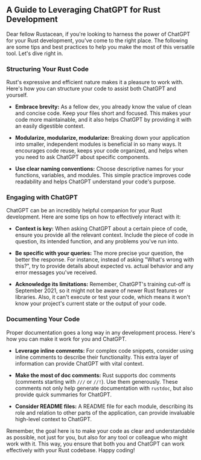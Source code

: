 ## A Guide to Leveraging ChatGPT for Rust Development

Dear fellow Rustacean, if you're looking to harness the power of ChatGPT for your Rust development, you've come to the right place. The following are some tips and best practices to help you make the most of this versatile tool. Let's dive right in.

### Structuring Your Rust Code

Rust's expressive and efficient nature makes it a pleasure to work with. Here's how you can structure your code to assist both ChatGPT and yourself.

- **Embrace brevity:** As a fellow dev, you already know the value of clean and concise code. Keep your files short and focused. This makes your code more maintainable, and it also helps ChatGPT by providing it with an easily digestible context.

- **Modularize, modularize, modularize:** Breaking down your application into smaller, independent modules is beneficial in so many ways. It encourages code reuse, keeps your code organized, and helps when you need to ask ChatGPT about specific components.

- **Use clear naming conventions:** Choose descriptive names for your functions, variables, and modules. This simple practice improves code readability and helps ChatGPT understand your code's purpose.

### Engaging with ChatGPT

ChatGPT can be an incredibly helpful companion for your Rust development. Here are some tips on how to effectively interact with it:

- **Context is key:** When asking ChatGPT about a certain piece of code, ensure you provide all the relevant context. Include the piece of code in question, its intended function, and any problems you've run into.

- **Be specific with your queries:** The more precise your question, the better the response. For instance, instead of asking "What's wrong with this?", try to provide details about expected vs. actual behavior and any error messages you've received.

- **Acknowledge its limitations:** Remember, ChatGPT's training cut-off is September 2021, so it might not be aware of newer Rust features or libraries. Also, it can't execute or test your code, which means it won't know your project's current state or the output of your code.

### Documenting Your Code

Proper documentation goes a long way in any development process. Here's how you can make it work for you and ChatGPT.

- **Leverage inline comments:** For complex code snippets, consider using inline comments to describe their functionality. This extra layer of information can provide ChatGPT with vital context.

- **Make the most of doc comments:** Rust supports doc comments (comments starting with `///` or `//!`). Use them generously. These comments not only help generate documentation with `rustdoc`, but also provide quick summaries for ChatGPT.

- **Consider README files:** A README file for each module, describing its role and relation to other parts of the application, can provide invaluable high-level context to ChatGPT.

Remember, the goal here is to make your code as clear and understandable as possible, not just for you, but also for any tool or colleague who might work with it. This way, you ensure that both you and ChatGPT can work effectively with your Rust codebase. Happy coding!